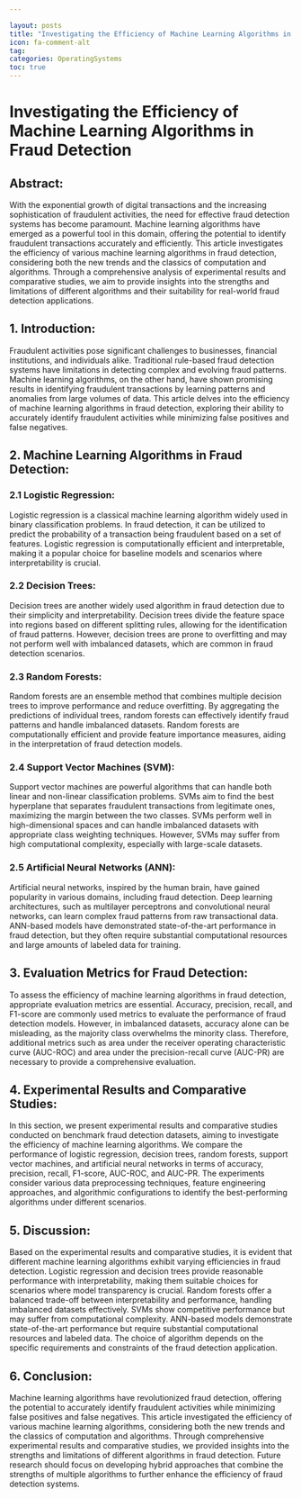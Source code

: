 ```yaml
---

layout: posts
title: "Investigating the Efficiency of Machine Learning Algorithms in Fraud Detection"
icon: fa-comment-alt
tag:      
categories: OperatingSystems
toc: true
---
```




# Investigating the Efficiency of Machine Learning Algorithms in Fraud Detection

## Abstract:
With the exponential growth of digital transactions and the increasing sophistication of fraudulent activities, the need for effective fraud detection systems has become paramount. Machine learning algorithms have emerged as a powerful tool in this domain, offering the potential to identify fraudulent transactions accurately and efficiently. This article investigates the efficiency of various machine learning algorithms in fraud detection, considering both the new trends and the classics of computation and algorithms. Through a comprehensive analysis of experimental results and comparative studies, we aim to provide insights into the strengths and limitations of different algorithms and their suitability for real-world fraud detection applications.

## 1. Introduction:
Fraudulent activities pose significant challenges to businesses, financial institutions, and individuals alike. Traditional rule-based fraud detection systems have limitations in detecting complex and evolving fraud patterns. Machine learning algorithms, on the other hand, have shown promising results in identifying fraudulent transactions by learning patterns and anomalies from large volumes of data. This article delves into the efficiency of machine learning algorithms in fraud detection, exploring their ability to accurately identify fraudulent activities while minimizing false positives and false negatives.

## 2. Machine Learning Algorithms in Fraud Detection:
### 2.1 Logistic Regression:
Logistic regression is a classical machine learning algorithm widely used in binary classification problems. In fraud detection, it can be utilized to predict the probability of a transaction being fraudulent based on a set of features. Logistic regression is computationally efficient and interpretable, making it a popular choice for baseline models and scenarios where interpretability is crucial.

### 2.2 Decision Trees:
Decision trees are another widely used algorithm in fraud detection due to their simplicity and interpretability. Decision trees divide the feature space into regions based on different splitting rules, allowing for the identification of fraud patterns. However, decision trees are prone to overfitting and may not perform well with imbalanced datasets, which are common in fraud detection scenarios.

### 2.3 Random Forests:
Random forests are an ensemble method that combines multiple decision trees to improve performance and reduce overfitting. By aggregating the predictions of individual trees, random forests can effectively identify fraud patterns and handle imbalanced datasets. Random forests are computationally efficient and provide feature importance measures, aiding in the interpretation of fraud detection models.

### 2.4 Support Vector Machines (SVM):
Support vector machines are powerful algorithms that can handle both linear and non-linear classification problems. SVMs aim to find the best hyperplane that separates fraudulent transactions from legitimate ones, maximizing the margin between the two classes. SVMs perform well in high-dimensional spaces and can handle imbalanced datasets with appropriate class weighting techniques. However, SVMs may suffer from high computational complexity, especially with large-scale datasets.

### 2.5 Artificial Neural Networks (ANN):
Artificial neural networks, inspired by the human brain, have gained popularity in various domains, including fraud detection. Deep learning architectures, such as multilayer perceptrons and convolutional neural networks, can learn complex fraud patterns from raw transactional data. ANN-based models have demonstrated state-of-the-art performance in fraud detection, but they often require substantial computational resources and large amounts of labeled data for training.

## 3. Evaluation Metrics for Fraud Detection:
To assess the efficiency of machine learning algorithms in fraud detection, appropriate evaluation metrics are essential. Accuracy, precision, recall, and F1-score are commonly used metrics to evaluate the performance of fraud detection models. However, in imbalanced datasets, accuracy alone can be misleading, as the majority class overwhelms the minority class. Therefore, additional metrics such as area under the receiver operating characteristic curve (AUC-ROC) and area under the precision-recall curve (AUC-PR) are necessary to provide a comprehensive evaluation.

## 4. Experimental Results and Comparative Studies:
In this section, we present experimental results and comparative studies conducted on benchmark fraud detection datasets, aiming to investigate the efficiency of machine learning algorithms. We compare the performance of logistic regression, decision trees, random forests, support vector machines, and artificial neural networks in terms of accuracy, precision, recall, F1-score, AUC-ROC, and AUC-PR. The experiments consider various data preprocessing techniques, feature engineering approaches, and algorithmic configurations to identify the best-performing algorithms under different scenarios.

## 5. Discussion:
Based on the experimental results and comparative studies, it is evident that different machine learning algorithms exhibit varying efficiencies in fraud detection. Logistic regression and decision trees provide reasonable performance with interpretability, making them suitable choices for scenarios where model transparency is crucial. Random forests offer a balanced trade-off between interpretability and performance, handling imbalanced datasets effectively. SVMs show competitive performance but may suffer from computational complexity. ANN-based models demonstrate state-of-the-art performance but require substantial computational resources and labeled data. The choice of algorithm depends on the specific requirements and constraints of the fraud detection application.

## 6. Conclusion:
Machine learning algorithms have revolutionized fraud detection, offering the potential to accurately identify fraudulent activities while minimizing false positives and false negatives. This article investigated the efficiency of various machine learning algorithms, considering both the new trends and the classics of computation and algorithms. Through comprehensive experimental results and comparative studies, we provided insights into the strengths and limitations of different algorithms in fraud detection. Future research should focus on developing hybrid approaches that combine the strengths of multiple algorithms to further enhance the efficiency of fraud detection systems.